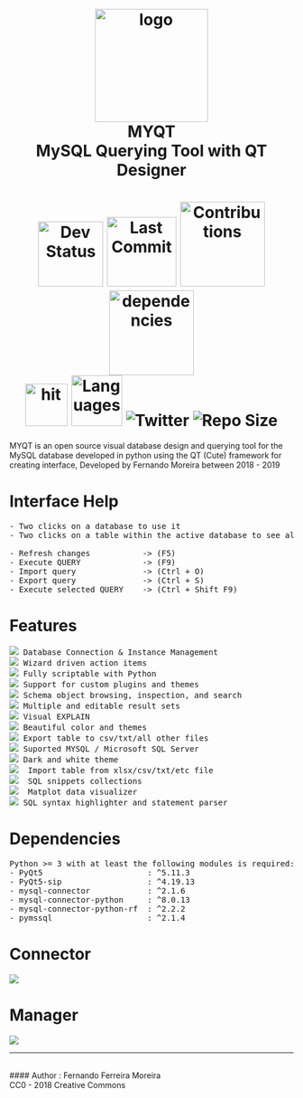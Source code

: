 <h1 align="center">
    <br>
    <img src=".github/myqt_logo.png" alt="logo" width="200">
    <br>
    MYQT
    <br>
    MySQL Querying Tool with QT Designer
    <br>
</h1>

<h1 align="center">
    <img src="https://img.shields.io/badge/Status-in%20progress-yellowgreen.svg" alt="Dev Status" width="115"/>
    <img src="https://img.shields.io/github/last-commit/zisongbr/MYQT.svg" alt="Last Commit" width="123"/>
    <img src="https://img.shields.io/badge/contributions-welcome-brightgreen.svg" alt="Contributions" width="150"/>
    <img src="https://david-dm.org/zisongbr/MYQT.svg" alt="dependencies" width="150"/>    
    <br>
    <img src="http://hits.dwyl.io/zisongbr/MYQT.svg" alt="hit" width="75"/>
    <img src="https://img.shields.io/github/languages/count/zisongbr/MYQT.svg" alt="Languages" width="90"/>
    <img src="https://img.shields.io/twitter/follow/nando_ferreira2.svg?label=Twitter" alt="Twitter"/>
    <img src="https://img.shields.io/github/repo-size/zisongbr/MYQT.svg" alt="Repo Size"/>
</h1>

MYQT is an open source visual database design and querying tool for the MySQL database developed in python using the QT (Cute) framework for creating  interface, Developed by Fernando Moreira between 2018 - 2019

# **Interface Help**
<pre>
- Two clicks on a database to use it
- Two clicks on a table within the active database to see all your information

- Refresh changes           -> (F5)
- Execute QUERY             -> (F9) 
- Import query              -> (Ctrl + O) 
- Export query              -> (Ctrl + S) 
- Execute selected QUERY    -> (Ctrl + Shift F9)
</pre>

# **Features**
<pre>
<img src="https://img.shields.io/badge/-OK-green.svg"> Database Connection & Instance Management
<img src="https://img.shields.io/badge/-OK-green.svg"> Wizard driven action items
<img src="https://img.shields.io/badge/-OK-green.svg"> Fully scriptable with Python
<img src="https://img.shields.io/badge/-OK-green.svg"> Support for custom plugins and themes
<img src="https://img.shields.io/badge/-OK-green.svg"> Schema object browsing, inspection, and search
<img src="https://img.shields.io/badge/-OK-green.svg"> Multiple and editable result sets
<img src="https://img.shields.io/badge/-OK-green.svg"> Visual EXPLAIN
<img src="https://img.shields.io/badge/-OK-green.svg"> Beautiful color and themes
<img src="https://img.shields.io/badge/-OK-green.svg"> Export table to csv/txt/all other files
<img src="https://img.shields.io/badge/-OK-green.svg"> Suported MYSQL / Microsoft SQL Server
<img src="https://img.shields.io/badge/-OK-green.svg"> Dark and white theme
<img src="https://img.shields.io/badge/-NO-red.svg">  Import table from xlsx/csv/txt/etc file
<img src="https://img.shields.io/badge/-NO-red.svg">  SQL snippets collections
<img src="https://img.shields.io/badge/-NO-red.svg">  Matplot data visualizer
<img src="https://img.shields.io/badge/-NO-red.svg"> SQL syntax highlighter and statement parser
</pre>


# **Dependencies**

<pre>
Python >= 3 with at least the following modules is required:
- PyQt5                      : ^5.11.3
- PyQt5-sip                  : ^4.19.13
- mysql-connector            : ^2.1.6
- mysql-connector-python     : ^8.0.13
- mysql-connector-python-rf  : ^2.2.2
- pymssql                    : ^2.1.4
</pre>

# **Connector**
![](.github/prints/Connector.gif)
# **Manager**
![](.github/prints/workstation.gif)

---
<br>
#### Author : Fernando Ferreira Moreira <br> CC0 - 2018 Creative Commons
